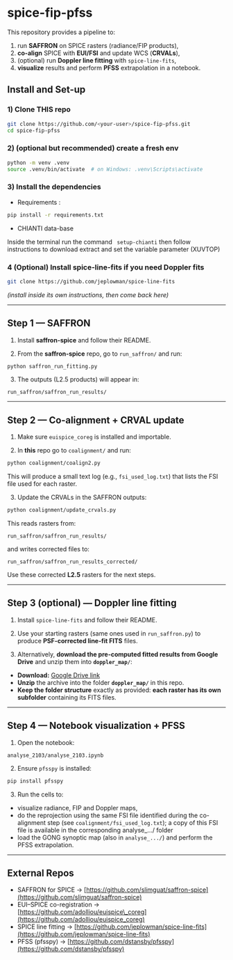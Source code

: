 
# spice-fip-pfss

This repository provides a pipeline to:
1. run **SAFFRON** on SPICE rasters (radiance/FIP products),
2. **co-align** SPICE with **EUI/FSI** and update WCS (**CRVALs**),
3. (optional) run **Doppler line fitting** with `spice-line-fits`,
4. **visualize** results and perform **PFSS** extrapolation in a notebook.




## Install and Set-up

### 1) Clone THIS repo
```bash
git clone https://github.com/<your-user>/spice-fip-pfss.git
cd spice-fip-pfss
````

### 2) (optional but recommended) create a fresh env

```bash
python -m venv .venv
source .venv/bin/activate  # on Windows: .venv\Scripts\activate
```

### 3) Install the dependencies

* Requirements : 
```bash
pip install -r requirements.txt
```
* CHIANTI data-base

Inside the terminal run the command ``` setup-chianti``` then follow instructions to download extract and set the variable parameter (XUVTOP)

### 4 (Optional) Install spice-line-fits if you need Doppler fits

```bash
git clone https://github.com/jeplowman/spice-line-fits
```

*(install inside its own instructions, then come back here)*

---

## Step 1 — SAFFRON

1. Install **saffron-spice** and follow their README.

2. From the **saffron-spice** repo, go to `run_saffron/` and run:

```bash
python saffron_run_fitting.py
```

3. The outputs (L2.5 products) will appear in:

```
run_saffron/saffron_run_results/
```
---

## Step 2 — Co-alignment + CRVAL update

1. Make sure `euispice_coreg` is installed and importable.

2. In **this** repo go to `coalignment/` and run:

```bash
python coalignment/coalign2.py
```

This will produce a small text log (e.g., `fsi_used_log.txt`) that lists the FSI file used for each raster.

3. Update the CRVALs in the SAFFRON outputs:

```bash
python coalignment/update_crvals.py
```

This reads rasters from:

```
run_saffron/saffron_run_results/
```

and writes corrected files to:

```
run_saffron/saffron_run_results_corrected/
```

Use these corrected **L2.5** rasters for the next steps.

---

## Step 3 (optional) — Doppler line fitting

1. Install `spice-line-fits` and follow their README.

2. Use your starting rasters (same ones used in `run_saffron.py`) to produce **PSF-corrected line-fit FITS** files.

3) Alternatively, **download the pre-computed fitted results from Google Drive** and unzip them into **`doppler_map/`**:

- **Download:** [Google Drive link](<https://drive.google.com/drive/folders/1px-ro1fIgues5GipbZfAYOwLjFHxrwXU?usp=drive_link>)
- **Unzip** the archive into the folder **`doppler_map/`** in this repo.
- **Keep the folder structure** exactly as provided: **each raster has its own subfolder** containing its FITS files.

---

## Step 4 — Notebook visualization + PFSS

1. Open the notebook:

```
analyse_2103/analyse_2103.ipynb
```

2. Ensure `pfsspy` is installed:

```bash
pip install pfsspy
```

3. Run the cells to:

* visualize radiance, FIP and Doppler maps,
* do the reprojection using the same FSI file identified during the co-alignment step (see `coalignment/fsi_used_log.txt`); a copy of this FSI file is available in the corresponding analyse_.../ folder
* load the GONG synoptic map (also in `analyse_.../`) and perform the PFSS extrapolation.

---



## External Repos

* SAFFRON for SPICE → [https://github.com/slimguat/saffron-spice](https://github.com/slimguat/saffron-spice)
* EUI–SPICE co-registration → [https://github.com/adolliou/euispice\_coreg](https://github.com/adolliou/euispice_coreg)
* SPICE line fitting → [https://github.com/jeplowman/spice-line-fits](https://github.com/jeplowman/spice-line-fits)
* PFSS (pfsspy) → [https://github.com/dstansby/pfsspy](https://github.com/dstansby/pfsspy)

```
```
